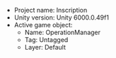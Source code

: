 <!-- UNITY CODE ASSIST INSTRUCTIONS START -->
- Project name: Inscription
- Unity version: Unity 6000.0.49f1
- Active game object:
  - Name: OperationManager
  - Tag: Untagged
  - Layer: Default
<!-- UNITY CODE ASSIST INSTRUCTIONS END -->